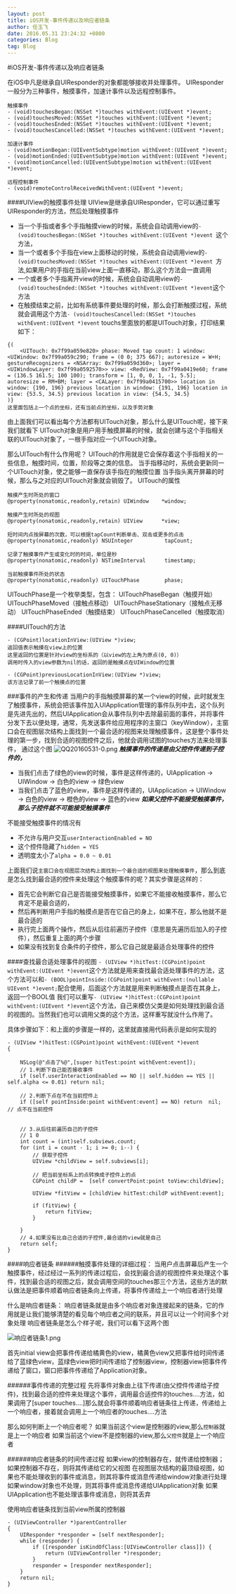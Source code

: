 ```yaml
---
layout: post
title: iOS开发-事件传递以及响应者链条
author: 任玉飞
date: 2016.05.31 23:24:32 +0800
categories: Blog
tag: Blog
---
```


#iOS开发-事件传递以及响应者链条

在iOS中凡是继承自UIResponder的对象都能够接收并处理事件。
UIResponder一般分为三种事件，触摸事件，加速计事件以及远程控制事件。

```objc
触摸事件
- (void)touchesBegan:(NSSet *)touches withEvent:(UIEvent *)event;
- (void)touchesMoved:(NSSet *)touches withEvent:(UIEvent *)event;
- (void)touchesEnded:(NSSet *)touches withEvent:(UIEvent *)event;
- (void)touchesCancelled:(NSSet *)touches withEvent:(UIEvent *)event;

加速计事件
- (void)motionBegan:(UIEventSubtype)motion withEvent:(UIEvent *)event;
- (void)motionEnded:(UIEventSubtype)motion withEvent:(UIEvent *)event;
- (void)motionCancelled:(UIEventSubtype)motion withEvent:(UIEvent *)event;

远程控制事件
- (void)remoteControlReceivedWithEvent:(UIEvent *)event;

```

####UIView的触摸事件处理
UIView是继承自UIResponder，它可以通过重写UIResponder的方法，然后处理触摸事件
- 当一个手指或者多个手指触摸view的时候，系统会自动调用view的`- (void)touchesBegan:(NSSet *)touches withEvent:(UIEvent *)event
`这个方法，
- 当一个或者多个手指在view上面移动的时候，系统会自动调用view的`- (void)touchesMoved:(NSSet *)touches withEvent:(UIEvent *)event
`方法,如果用户的手指在当前view上面一直移动，那么这个方法会一直调用
- 一个或者多个手指离开view的时候，系统会自动调用view的`- (void)touchesEnded:(NSSet *)touches withEvent:(UIEvent *)event`这个方法
- 在触摸结束之前，比如有系统事件要处理的时候，那么会打断触摸过程，系统就会调用这个方法`- (void)touchesCancelled:(NSSet *)touches withEvent:(UIEvent *)event`
touchs里面放的都是UITouch对象，打印结果如下：

```objc
{(
    <UITouch: 0x7f99a059e820> phase: Moved tap count: 1 window: <UIWindow: 0x7f99a059c290; frame = (0 0; 375 667); autoresize = W+H; gestureRecognizers = <NSArray: 0x7f99a059d360>; layer = <UIWindowLayer: 0x7f99a0592570>> view: <RedView: 0x7f99a0419e60; frame = (136.5 161.5; 100 100); transform = [1, 0, 0, 1, -1, 5.5]; autoresize = RM+BM; layer = <CALayer: 0x7f99a0415700>> location in window: {190, 196} previous location in window: {191, 196} location in view: {53.5, 34.5} previous location in view: {54.5, 34.5}
)}
这里面包括上一个点的坐标，还有当前点的坐标，以及手势对象
```
由上面我们可以看出每个方法都有UITouch对象，那么什么是UITouch呢，接下来我们就看下
UITouch对象是用户用手触摸屏幕的时候，就会创建与这个手指相关联的UITouch对象了，一根手指对应一个UITouch对象。

那么UITouch有什么作用呢？
UITouch的作用就是它会保存着这个手指相关的一些信息，触摸时间，位置，阶段等之类的信息。
当手指移动时，系统会更新同一个UITouch对象，使之能够一直保存该手指在的触摸位置
当手指头离开屏幕的时候，那么与之对应的UITouch对象就会销毁了。
UITouch的属性

```objc
触摸产生时所处的窗口
@property(nonatomic,readonly,retain) UIWindow    *window;

触摸产生时所处的视图
@property(nonatomic,readonly,retain) UIView      *view;

短时间内点按屏幕的次数，可以根据tapCount判断单击、双击或更多的点击
@property(nonatomic,readonly) NSUInteger          tapCount;

记录了触摸事件产生或变化时的时间，单位是秒
@property(nonatomic,readonly) NSTimeInterval      timestamp;

当前触摸事件所处的状态
@property(nonatomic,readonly) UITouchPhase        phase;

```
UITouchPhase是一个枚举类型，包含：
UITouchPhaseBegan（触摸开始）
UITouchPhaseMoved（接触点移动）
UITouchPhaseStationary（接触点无移动）
UITouchPhaseEnded（触摸结束）
UITouchPhaseCancelled（触摸取消）

####UITouch的方法

```objc
- (CGPoint)locationInView:(UIView *)view;
返回值表示触摸在view上的位置
这里返回的位置是针对view的坐标系的（以view的左上角为原点(0, 0)）
调用时传入的view参数为nil的话，返回的是触摸点在UIWindow的位置

- (CGPoint)previousLocationInView:(UIView *)view;
该方法记录了前一个触摸点的位置
```

###事件的产生和传递
当用户的手指触摸屏幕的某一个view的时候，此时就发生了触摸事件，系统会把该事件加入UIApplication管理的事件队列中去，这个队列是先进先出的，然后UIApplication会从事件队列中去除最前面的事件，并将事件分发下去以便处理，通常，先发送事件给应用程序的主窗口（keyWindow），主窗口会在视图层次结构上面找到一个最合适的视图来处理触摸事件，这是整个事件处理的第一步，找到合适的视图控件之后，他就会调用试图的touches方法来处理事件，
通过这个图
![QQ20160531-0.png](http://upload-images.jianshu.io/upload_images/301240-6fec9ab499d216a8.png?imageMogr2/auto-orient/strip%7CimageView2/2/w/1240)
*********触摸事件的传递是由父控件传递到子控件的，*********
- 当我们点击了绿色的view的时候，事件是这样传递的，UIApplication -> UIWindow -> 白色的view -> 绿色view
- 当我们点击了蓝色的view，事件是这样传递的，UIApplication -> UIWindow -> 白色的view -> 橙色的view -> 蓝色的view
*********如果父控件不能接受触摸事件，那么子控件就不可能接受触摸事件*********

不能接受触摸事件的情况有

- 不允许与用户交互`userInteractionEnabled = NO`
- 这个控件隐藏了`hidden = YES`
- 透明度太小了`alpha = 0.0 ~ 0.01`

上面我们说`主窗口会在视图层次结构上面找到一个最合适的视图来处理触摸事件`，那么到底是怎么找到最合适的控件来处理这个触摸事件的呢？其实步骤是这样的：

- 首先它会判断它自己是否能接受触摸事件，如果它不能接收触摸事件，那么它肯定不是最合适的，
- 然后再判断用户手指的触摸点是否在它自己的身上，如果不在，那么他就不是最合适的
- 执行完上面两个操作，然后从后往前遍历子控件（意思是先遍历后加入的子控件），然后重复上面的两个步骤
- 如果没有找到复合条件的子控件，那么它自己就是最适合处理事件的控件

####查找最合适处理事件的视图
`- (UIView *)hitTest:(CGPoint)point withEvent:(UIEvent *)event`这个方法就是用来查找最合适处理事件的方法，这个方法可以和`- (BOOL)pointInside:(CGPoint)point withEvent:(nullable UIEvent *)event;`配合使用，后面这个方法就是用来判断触摸点是否在其身上，返回一个BOOL值
我们可以重写`- (UIView *)hitTest:(CGPoint)point withEvent:(UIEvent *)event`这个方法，自己来模仿父类是如何处理找到最合适的视图的。当然我们也可以调用父类的这个方法，这样重写就没什么作用了。

具体步骤如下：和上面的步骤是一样的，这里就直接用代码表示是如何实现的

```objc
- (UIView *)hitTest:(CGPoint)point withEvent:(UIEvent *)event
{
    
    NSLog(@"点击了%@",[super hitTest:point withEvent:event]);
    // 1.判断下自己能否接收事件
    if (self.userInteractionEnabled == NO || self.hidden == YES || self.alpha <= 0.01) return nil;
    
    // 2.判断下点在不在当前控件上
    if ([self pointInside:point withEvent:event] == NO) return  nil; // 点不在当前控件
    
    
    // 3.从后往前遍历自己的子控件
    // 1 0
    int count = (int)self.subviews.count;
    for (int i = count - 1; i >= 0; i--) {
        // 获取子控件
        UIView *childView = self.subviews[i];
        
        // 把当前坐标系上的点转换成子控件上的点
        CGPoint childP =  [self convertPoint:point toView:childView];
        
        UIView *fitView = [childView hitTest:childP withEvent:event];
        
        if (fitView) {
            return fitView;
        }
        
    }
    // 4.如果没有比自己合适的子控件,最合适的view就是自己
    return self;
}
```

####响应者链条
######触摸事件处理的详细过程：
当用户点击屏幕后产生一个触摸事件，经过经过一系列的传递过程后，会找到最合适的视图控件来处理这个事件，找到最合适的视图之后，就会调用空间的touches那三个方法，这些方法的默认做法是把事件顺着响应者链条向上传递，将事件传递给上一个响应者进行处理

什么是响应者链条：
响应者链条就是由多个响应者对象连接起来的链条，它的作用就是让我们能够清楚的看见每个响应者之间的联系，并且可以让一个时间多个对象处理
响应者链条是怎么个样子呢，我们可以看下这两个图

![响应者链条1.png](http://upload-images.jianshu.io/upload_images/301240-14d2e64a28e3f641.png?imageMogr2/auto-orient/strip%7CimageView2/2/w/1240)

首先initial view会把事件传递给橘黄色的view，橘黄色view又把事件给时间传递给了蓝绿色view，蓝绿色view把时间传递给了控制器view，控制器view把事件传递给了窗口，窗口把事件传递给了Application对象。

######事件传递的完整过程
先将事件对象由上往下传递(由父控件传递给子控件)，找到最合适的控件来处理这个事件，调用最合适控件的touches….方法，如果调用了[super touches….]那么就会将事件顺着响应者链条往上传递，传递给上一个响应者，接着就会调用上一个响应者的touches….方法

那么如何判断上一个响应者呢？
如果当前这个view是控制器的view,那么`控制器`就是上一个响应者
如果当前这个view不是控制器的view,那么`父控件`就是上一个响应者

######响应者链条的时间传递过程
如果view的控制器存在，就传递给控制器；如果控制器不存在，则将其传递给它的父视图
在视图层次结构的最顶级视图，如果也不能处理收到的事件或消息，则其将事件或消息传递给window对象进行处理
如果window对象也不处理，则其将事件或消息传递给UIApplication对象
如果UIApplication也不能处理该事件或消息，则将其丢弃

使用响应者链条找到当前view所属的控制器

```objc
- (UIViewController *)parentController
{
    UIResponder *responder = [self nextResponder];
    while (responder) {
        if ([responder isKindOfClass:[UIViewController class]]) {
            return (UIViewController *)responder;
        }
        responder = [responder nextResponder];
    }
    return nil;
}
```


